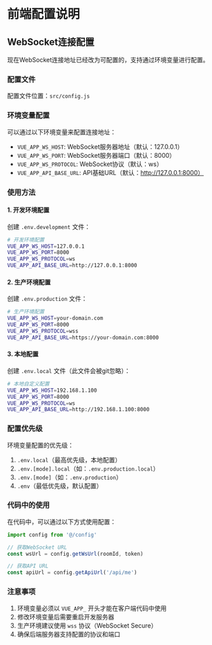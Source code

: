 # 前端配置说明

## WebSocket连接配置

现在WebSocket连接地址已经改为可配置的，支持通过环境变量进行配置。

### 配置文件

配置文件位置：`src/config.js`

### 环境变量配置

可以通过以下环境变量来配置连接地址：

- `VUE_APP_WS_HOST`: WebSocket服务器地址（默认：127.0.0.1）
- `VUE_APP_WS_PORT`: WebSocket服务器端口（默认：8000）
- `VUE_APP_WS_PROTOCOL`: WebSocket协议（默认：ws）
- `VUE_APP_API_BASE_URL`: API基础URL（默认：http://127.0.0.1:8000）

### 使用方法

#### 1. 开发环境配置

创建 `.env.development` 文件：

```bash
# 开发环境配置
VUE_APP_WS_HOST=127.0.0.1
VUE_APP_WS_PORT=8000
VUE_APP_WS_PROTOCOL=ws
VUE_APP_API_BASE_URL=http://127.0.0.1:8000
```

#### 2. 生产环境配置

创建 `.env.production` 文件：

```bash
# 生产环境配置
VUE_APP_WS_HOST=your-domain.com
VUE_APP_WS_PORT=8000
VUE_APP_WS_PROTOCOL=wss
VUE_APP_API_BASE_URL=https://your-domain.com:8000
```

#### 3. 本地配置

创建 `.env.local` 文件（此文件会被git忽略）：

```bash
# 本地自定义配置
VUE_APP_WS_HOST=192.168.1.100
VUE_APP_WS_PORT=8000
VUE_APP_WS_PROTOCOL=ws
VUE_APP_API_BASE_URL=http://192.168.1.100:8000
```

### 配置优先级

环境变量配置的优先级：
1. `.env.local`（最高优先级，本地配置）
2. `.env.[mode].local`（如：`.env.production.local`）
3. `.env.[mode]`（如：`.env.production`）
4. `.env`（最低优先级，默认配置）

### 代码中的使用

在代码中，可以通过以下方式使用配置：

```javascript
import config from '@/config'

// 获取WebSocket URL
const wsUrl = config.getWsUrl(roomId, token)

// 获取API URL
const apiUrl = config.getApiUrl('/api/me')
```

### 注意事项

1. 环境变量必须以 `VUE_APP_` 开头才能在客户端代码中使用
2. 修改环境变量后需要重启开发服务器
3. 生产环境建议使用 `wss` 协议（WebSocket Secure）
4. 确保后端服务器支持配置的协议和端口
